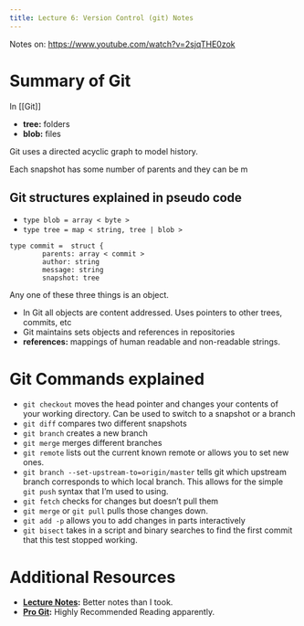 ```yaml
---
title: Lecture 6: Version Control (git) Notes
---
```


Notes on: https://www.youtube.com/watch?v=2sjqTHE0zok

# Summary of Git

In [[Git]]

- **tree:** folders
- **blob:** files

Git uses a directed acyclic graph to model history.

Each snapshot has some number of parents and they can be m

## Git structures explained in pseudo code

- `type blob = array < byte >`
- `type tree = map < string, tree | blob >`

```
type commit =  struct {
        parents: array < commit >
        author: string
        message: string
        snapshot: tree
```

Any one of these three things is an object.

- In Git all objects are content addressed. Uses pointers to other trees, commits, etc
- Git maintains sets objects and references in repositories
- **references:** mappings of human readable and non-readable strings.

# Git Commands explained

- `git checkout` moves the head pointer and changes your contents of your working directory. Can be used to switch to a snapshot or a branch
- `git diff` compares two different snapshots
- `git branch` creates a new branch
- `git merge` merges different branches
- `git remote` lists out the current known remote or allows you to set new ones.
- `git branch --set-upstream-to=origin/master` tells git which upstream branch corresponds to which local branch. This allows for the simple `git push` syntax that I&rsquo;m used to using.
- `git fetch` checks for changes but doesn&rsquo;t pull them
- `git merge` or `git pull` pulls those changes down.
- `git add -p` allows you to add changes in parts interactively
- `git bisect` takes in a script and binary searches to find the first commit that this test stopped working.

# Additional Resources

- **[Lecture Notes](https://missing.csail.mit.edu/2020/version-control/):** Better notes than I took.
- **[Pro Git](https://git-scm.com/book/en/v2):** Highly Recommended Reading apparently.
